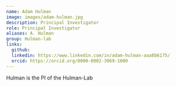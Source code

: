 ```yaml
---
name: Adam Hulman
image: images/adam-hulman.jpg
description: Principal Investigator
role: Principal Investigator
aliases: A. Hulman
group: Hulman-lab
links:
  github: 
  linkedin: https://www.linkedin.com/in/adam-hulman-aaa8b6175/
  orcid: https://orcid.org/0000-0002-3969-1000
---
```


Hulman is the PI of the Hulman-Lab
